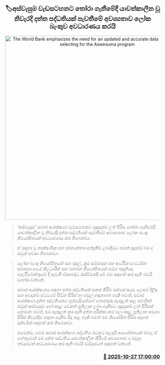 <p align='center'><b><h2 align='center' title='The World Bank emphasizes the need for an updated and accurate data system when selecting for the Aswesuma program'>🏷අස්වැසුම වැඩසටහනට තෝරා ගැනීමේදී යාවත්කාලීන වූ නිවැරදි දත්ත පද්ධතියක් පැවතීමේ අවශ්‍යතාව ලෝක බැංකුව අවධාරණය කරයි</h2></b></p>
<p align='center'><img src='https://helakuru.sgp1.cdn.digitaloceanspaces.com/esana/images/lib/aswesuma-aswasuma-welfare.jpg' width='600' alt='The World Bank emphasizes the need for an updated and accurate data system when selecting for the Aswesuma program'></p>

> 'අස්වැසුම' සමාජ ආරක්ෂණ වැඩසටහනට සුදුසුකම් ලත් පිරිස තෝරා ගැනීමේදී යාවත්කාලීන වූ නිවැරදි දත්ත පද්ධතියක් පැවතීමේ අවශ්‍යතාව ලෝක බැංකු නියෝජිතයන් අවධාරණය කර තිබෙනවා.

> ඒ සඳහා වූ තාක්ෂණික සහ ජාත්‍යන්තර අත්දැකීම් ලබාදීමට තමන් සූදානම් බව ද ඔවුන් පවසා තිබෙනවා.

> ලෝක බැංකු නියෝජිතයන් සහ මුදල්, ක්‍රම සම්පාදන සහ ආර්ථික සංවර්ධන අමාත්‍යාංශයේ නිලධාරීන් සහ මහජන නියෝජිතයන් සමග පසුගියදා පාර්ලිමේන්තුවේ දී පැවති ඒකාබද්ධ රැස්වීමකදී මේ බව සඳහන් කර ඇති බවයි වාර්තා වන්නේ.

> සමාජ ආරක්ෂණය සඳහා දත්ත පද්ධතියක් සකස් කිරීම ඔස්සේ සැබෑ ලෙසම දිළිඳු සහ අවදානම් මට්ටමේ සිටින පිරිස් හා පවුල් හඳුනාගත හැකි බවත්, සමාජ ආරක්ෂණ දත්ත පද්ධතියකට පුරවැසියන්ගේ තොරතුරු ඇතුළත් කළ පමණින් ඔවුන් අස්වැසුම හෝ අදාළ වෙනත් ප්‍රතිලාභ ලබා ගැනීමට සුදුසුකම් ලත් පිරිසක් නොවන බවත්, එම ඇතුළත් කර ඇති දත්ත පරීක්ෂා කර බලා අදාළ ප්‍රතිලාභ අවශ්‍ය පිරිස් නිවැරදිව හඳුනා ගැනීම සිදු කළ හැකි බවත් එම නියෝජිත පිරිස අදහස් දක්වමින් සඳහන් කර තිබෙනවා.

> එමෙන්ම, මෙම සමාජ ආරක්ෂණ පද්ධතිය රටකට ඵලදායී ආයෝජනයක් බවද, ඒ හේතුවෙන් එම දත්ත පද්ධතිය යාවත්කාලීන කිරීමේ අවශ්‍යතාව ද ඔවුහු තවදුරටත් අවධාරණය කර ඇති බවයි වැඩිදුරටත් සඳහන් වන්නේ.



<h3 align='right'><a href='https://www.helakuru.lk/esana/p/114838/'>📅 2025-10-27 17:00:00</a></h3>

